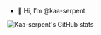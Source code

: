 - 👋 Hi, I’m @kaa-serpent

![Kaa-serpent's GitHub stats](https://github-readme-stats.vercel.app/api?username=kaa-serpent&count_private=true&theme=highcontrast)

<!---
kaa-serpent/kaa-serpent is a ✨ special ✨ repository because its `README.md` (this file) appears on your GitHub profile.
You can click the Preview link to take a look at your changes.
--->
